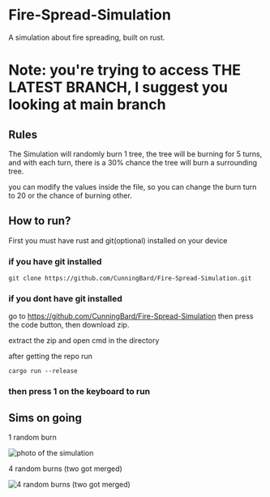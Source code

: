 # Fire-Spread-Simulation
A simulation about fire spreading, built on rust.

# Note: you're trying to access **THE LATEST BRANCH**, I suggest you looking at main branch

## Rules
The Simulation will randomly burn 1 tree, the tree will be burning for
5 turns, and with each turn, there is a 30% chance the tree will burn
a surrounding tree.

you can modify the values inside the file, so you can change the burn
turn to 20 or the chance of burning other.

## How to run?
First you must have rust and git(optional) installed on your device

### if you have git installed
```
git clone https://github.com/CunningBard/Fire-Spread-Simulation.git
```

### if you dont have git installed
go to https://github.com/CunningBard/Fire-Spread-Simulation
then press the code button, then download zip.

extract the zip and open cmd in the directory


after getting the repo run 
```
cargo run --release
```

### then press 1 on the keyboard to run

## Sims on going
1 random burn

![photo of the simulation](https://i.ibb.co/JBPGrFJ/image.png)

4 random burns (two got merged)

![4 random burns (two got merged)](https://i.ibb.co/c8CZDtZ/image.png)